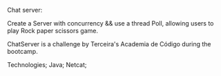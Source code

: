 Chat server:

Create a Server with concurrency && use a thread Poll, allowing users to play Rock paper scissors game.

ChatServer is a challenge by Terceira's Academia de Código during the bootcamp.

Technologies;
Java;
Netcat;
